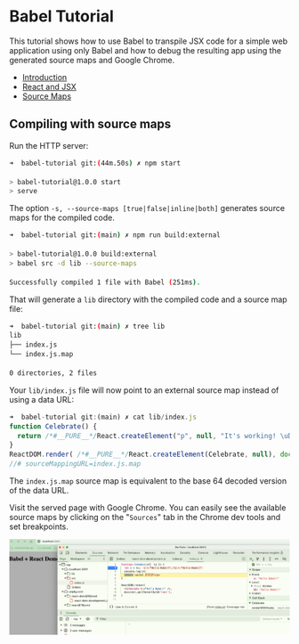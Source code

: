 # Babel Tutorial

This tutorial shows how to use Babel to transpile JSX code for a simple web application 
using only Babel and how to debug the resulting app using the generated source maps and 
Google Chrome.

* [Introduction](https://inspirnathan.com/posts/12-babel-tutorial-part-1)
* [React and JSX](https://inspirnathan.com/posts/13-babel-tutorial-part-2)
* [Source Maps](https://inspirnathan.com/posts/14-babel-tutorial-part-3)
<!--
* [Transpiling Code for Older Browsers](https://inspirnathan.com/posts/17-babel-tutorial-part-4)
* [Quick Command To Discover Used Ports](https://inspirnathan.com/posts/15-quick-command-to-discover-used-ports)
* [How To Setup VirtualBox For Internet Explorer](https://inspirnathan.com/posts/16-how-to-setup-virtualbox-for-internet-explorer)
* [Babel Tutorial Part 4 - Compatibility With Older Browsers](https://inspirnathan.com/posts/17-babel-tutorial-part-4)
* [Npm Tips And Tricks](https://inspirnathan.com/posts/18-npm-tips-and-tricks)
-->


## Compiling with source maps

Run the HTTP server:

```sh
➜  babel-tutorial git:(44m.50s) ✗ npm start

> babel-tutorial@1.0.0 start
> serve
``` 

The option `-s, --source-maps [true|false|inline|both]` generates source maps for the compiled code.

```sh
➜  babel-tutorial git:(main) ✗ npm run build:external

> babel-tutorial@1.0.0 build:external
> babel src -d lib --source-maps

Successfully compiled 1 file with Babel (251ms).
```

That will generate a `lib` directory with the compiled code and a source map file:

```sh
➜  babel-tutorial git:(main) ✗ tree lib 
lib
├── index.js
└── index.js.map

0 directories, 2 files
```

Your `lib/index.js` file will now point to an external source map instead of using a data URL:

```js
➜  babel-tutorial git:(main) ✗ cat lib/index.js
function Celebrate() {
  return /*#__PURE__*/React.createElement("p", null, "It's working! \uD83C\uDF89\uD83C\uDF89\uD83C\uDF89");
}
ReactDOM.render( /*#__PURE__*/React.createElement(Celebrate, null), document.getElementById('root'));
//# sourceMappingURL=index.js.map
```

The `index.js.map` source map is equivalent to the base 64 decoded version of the data URL.

Visit the served page with Google Chrome. You can easily see the available source maps by clicking on the "`Sources`" tab in the Chrome dev tools and set breakpoints. 

![/images/source-map-debugging.png](/images/source-map-debugging.png)

